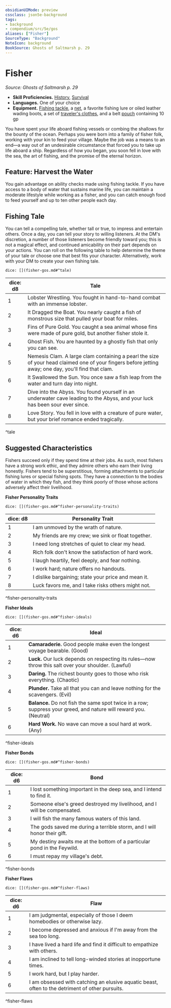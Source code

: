 ```yaml
---
obsidianUIMode: preview
cssclass: json5e-background
tags:
- background
- compendium/src/5e/gos
aliases: ["Fisher"]
SourceType: "Background"
NoteIcon: background
BookSource: Ghosts of Saltmarsh p. 29
---
```

# Fisher
*Source: Ghosts of Saltmarsh p. 29*  

- **Skill Proficiencies.** [History](/2-Mechanics/CLI/rules/skills.md#History), [Survival](/2-Mechanics/CLI/rules/skills.md#Survival)  
- **Languages.** One of your choice  
- **Equipment.** [Fishing tackle](/2-Mechanics/CLI/items/fishing-tackle.md), a [net](/2-Mechanics/CLI/items/net.md), a favorite fishing lure or oiled leather wading boots, a set of [traveler's clothes](/2-Mechanics/CLI/items/travelers-clothes.md), and a belt [pouch](/2-Mechanics/CLI/items/pouch.md) containing 10 gp  

You have spent your life aboard fishing vessels or combing the shallows for the bounty of the ocean. Perhaps you were born into a family of fisher folk, working with your kin to feed your village. Maybe the job was a means to an end—a way out of an undesirable circumstance that forced you to take up life aboard a ship. Regardless of how you began, you soon fell in love with the sea, the art of fishing, and the promise of the eternal horizon.

## Feature: Harvest the Water

You gain advantage on ability checks made using fishing tackle. If you have access to a body of water that sustains marine life, you can maintain a moderate lifestyle while working as a fisher, and you can catch enough food to feed yourself and up to ten other people each day.

## Fishing Tale

You can tell a compelling tale, whether tall or true, to impress and entertain others. Once a day, you can tell your story to willing listeners. At the DM's discretion, a number of those listeners become friendly toward you; this is not a magical effect, and continued amicability on their part depends on your actions. You can roll on the following table to help determine the theme of your tale or choose one that best fits your character. Alternatively, work with your DM to create your own fishing tale.

`dice: [](fisher-gos.md#^tale)`

| dice: d8 | Tale |
|----------|------|
| 1 | Lobster Wrestling. You fought in hand-to-hand combat with an immense lobster. |
| 2 | It Dragged the Boat. You nearly caught a fish of monstrous size that pulled your boat for miles. |
| 3 | Fins of Pure Gold. You caught a sea animal whose fins were made of pure gold, but another fisher stole it. |
| 4 | Ghost Fish. You are haunted by a ghostly fish that only you can see. |
| 5 | Nemesis Clam. A large clam containing a pearl the size of your head claimed one of your fingers before jetting away; one day, you'll find that clam. |
| 6 | It Swallowed the Sun. You once saw a fish leap from the water and turn day into night. |
| 7 | Dive into the Abyss. You found yourself in an underwater cave leading to the Abyss, and your luck has been sour ever since. |
| 8 | Love Story. You fell in love with a creature of pure water, but your brief romance ended tragically. |
^tale

## Suggested Characteristics

Fishers succeed only if they spend time at their jobs. As such, most fishers have a strong work ethic, and they admire others who earn their living honestly. Fishers tend to be superstitious, forming attachments to particular fishing lures or special fishing spots. They have a connection to the bodies of water in which they fish, and they think poorly of those whose actions adversely affect their livelihood.

**Fisher Personality Traits**

`dice: [](fisher-gos.md#^fisher-personality-traits)`

| dice: d8 | Personality Trait |
|----------|-------------------|
| 1 | I am unmoved by the wrath of nature. |
| 2 | My friends are my crew; we sink or float together. |
| 3 | I need long stretches of quiet to clear my head. |
| 4 | Rich folk don't know the satisfaction of hard work. |
| 5 | I laugh heartily, feel deeply, and fear nothing. |
| 6 | I work hard; nature offers no handouts. |
| 7 | I dislike bargaining; state your price and mean it. |
| 8 | Luck favors me, and I take risks others might not. |
^fisher-personality-traits

**Fisher Ideals**

`dice: [](fisher-gos.md#^fisher-ideals)`

| dice: d6 | Ideal |
|----------|-------|
| 1 | **Camaraderie.** Good people make even the longest voyage bearable. (Good) |
| 2 | **Luck.** Our luck depends on respecting its rules—now throw this salt over your shoulder. (Lawful) |
| 3 | **Daring.** The richest bounty goes to those who risk everything. (Chaotic) |
| 4 | **Plunder.** Take all that you can and leave nothing for the scavengers. (Evil) |
| 5 | **Balance.** Do not fish the same spot twice in a row; suppress your greed, and nature will reward you. (Neutral) |
| 6 | **Hard Work.** No wave can move a soul hard at work. (Any) |
^fisher-ideals

**Fisher Bonds**

`dice: [](fisher-gos.md#^fisher-bonds)`

| dice: d6 | Bond |
|----------|------|
| 1 | I lost something important in the deep sea, and I intend to find it. |
| 2 | Someone else's greed destroyed my livelihood, and I will be compensated. |
| 3 | I will fish the many famous waters of this land. |
| 4 | The gods saved me during a terrible storm, and I will honor their gift. |
| 5 | My destiny awaits me at the bottom of a particular pond in the Feywild. |
| 6 | I must repay my village's debt. |
^fisher-bonds

**Fisher Flaws**

`dice: [](fisher-gos.md#^fisher-flaws)`

| dice: d6 | Flaw |
|----------|------|
| 1 | I am judgmental, especially of those I deem homebodies or otherwise lazy. |
| 2 | I become depressed and anxious if I'm away from the sea too long. |
| 3 | I have lived a hard life and find it difficult to empathize with others. |
| 4 | I am inclined to tell long-winded stories at inopportune times. |
| 5 | I work hard, but I play harder. |
| 6 | I am obsessed with catching an elusive aquatic beast, often to the detriment of other pursuits. |
^fisher-flaws
